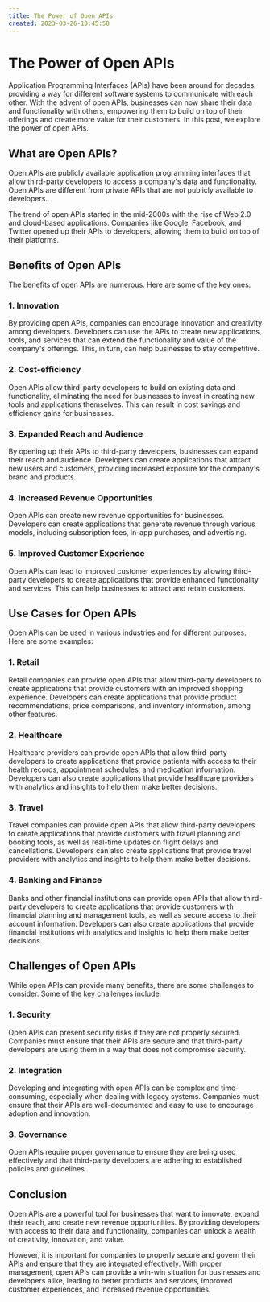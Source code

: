 ```yaml
---
title: The Power of Open APIs 
created: 2023-03-26-10:45:58
---
```


# The Power of Open APIs

Application Programming Interfaces (APIs) have been around for decades, providing a way for different software systems to communicate with each other. With the advent of open APIs, businesses can now share their data and functionality with others, empowering them to build on top of their offerings and create more value for their customers. In this post, we explore the power of open APIs.

## What are Open APIs?

Open APIs are publicly available application programming interfaces that allow third-party developers to access a company's data and functionality. Open APIs are different from private APIs that are not publicly available to developers.

The trend of open APIs started in the mid-2000s with the rise of Web 2.0 and cloud-based applications. Companies like Google, Facebook, and Twitter opened up their APIs to developers, allowing them to build on top of their platforms.

## Benefits of Open APIs

The benefits of open APIs are numerous. Here are some of the key ones:

### 1. Innovation

By providing open APIs, companies can encourage innovation and creativity among developers. Developers can use the APIs to create new applications, tools, and services that can extend the functionality and value of the company's offerings. This, in turn, can help businesses to stay competitive.

### 2. Cost-efficiency

Open APIs allow third-party developers to build on existing data and functionality, eliminating the need for businesses to invest in creating new tools and applications themselves. This can result in cost savings and efficiency gains for businesses.

### 3. Expanded Reach and Audience

By opening up their APIs to third-party developers, businesses can expand their reach and audience. Developers can create applications that attract new users and customers, providing increased exposure for the company's brand and products.

### 4. Increased Revenue Opportunities

Open APIs can create new revenue opportunities for businesses. Developers can create applications that generate revenue through various models, including subscription fees, in-app purchases, and advertising.

### 5. Improved Customer Experience

Open APIs can lead to improved customer experiences by allowing third-party developers to create applications that provide enhanced functionality and services. This can help businesses to attract and retain customers.

## Use Cases for Open APIs

Open APIs can be used in various industries and for different purposes. Here are some examples:

### 1. Retail

Retail companies can provide open APIs that allow third-party developers to create applications that provide customers with an improved shopping experience. Developers can create applications that provide product recommendations, price comparisons, and inventory information, among other features.

### 2. Healthcare

Healthcare providers can provide open APIs that allow third-party developers to create applications that provide patients with access to their health records, appointment schedules, and medication information. Developers can also create applications that provide healthcare providers with analytics and insights to help them make better decisions.

### 3. Travel

Travel companies can provide open APIs that allow third-party developers to create applications that provide customers with travel planning and booking tools, as well as real-time updates on flight delays and cancellations. Developers can also create applications that provide travel providers with analytics and insights to help them make better decisions.

### 4. Banking and Finance

Banks and other financial institutions can provide open APIs that allow third-party developers to create applications that provide customers with financial planning and management tools, as well as secure access to their account information. Developers can also create applications that provide financial institutions with analytics and insights to help them make better decisions.

## Challenges of Open APIs

While open APIs can provide many benefits, there are some challenges to consider. Some of the key challenges include:

### 1. Security

Open APIs can present security risks if they are not properly secured. Companies must ensure that their APIs are secure and that third-party developers are using them in a way that does not compromise security.

### 2. Integration

Developing and integrating with open APIs can be complex and time-consuming, especially when dealing with legacy systems. Companies must ensure that their APIs are well-documented and easy to use to encourage adoption and innovation.

### 3. Governance

Open APIs require proper governance to ensure they are being used effectively and that third-party developers are adhering to established policies and guidelines.

## Conclusion

Open APIs are a powerful tool for businesses that want to innovate, expand their reach, and create new revenue opportunities. By providing developers with access to their data and functionality, companies can unlock a wealth of creativity, innovation, and value.

However, it is important for companies to properly secure and govern their APIs and ensure that they are integrated effectively. With proper management, open APIs can provide a win-win situation for businesses and developers alike, leading to better products and services, improved customer experiences, and increased revenue opportunities.
